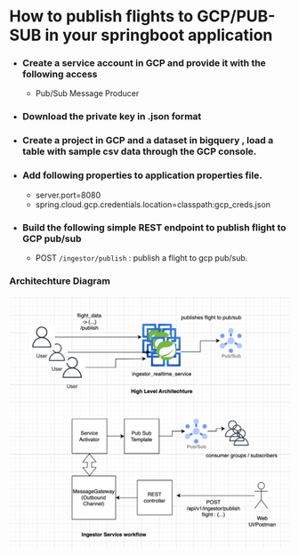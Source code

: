 # How to publish flights to GCP/PUB-SUB in your springboot application

- ### Create a service account in GCP and provide it with the following access
    - Pub/Sub Message Producer 

- ### Download the private key in .json format

- ### Create a project in GCP and a dataset in bigquery , load a table with sample csv data through the GCP console.

- ### Add following properties to application properties file.
    - server.port=8080
    - spring.cloud.gcp.credentials.location=classpath:gcp_creds.json
   
- ### Build the following simple REST endpoint to publish flight to GCP pub/sub
    - POST ```/ingestor/publish``` : publish a flight to gcp pub/sub.


### Architechture Diagram

![alt text](https://github.com/Nit-1997/Global-Distribution-System-MonoRepo/blob/main/realTimeIngestorService/ingestorRTarch.png)
